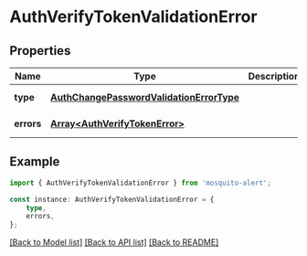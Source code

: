 # AuthVerifyTokenValidationError


## Properties

Name | Type | Description | Notes
------------ | ------------- | ------------- | -------------
**type** | [**AuthChangePasswordValidationErrorType**](AuthChangePasswordValidationErrorType.md) |  | [default to undefined]
**errors** | [**Array&lt;AuthVerifyTokenError&gt;**](AuthVerifyTokenError.md) |  | [default to undefined]

## Example

```typescript
import { AuthVerifyTokenValidationError } from 'mosquito-alert';

const instance: AuthVerifyTokenValidationError = {
    type,
    errors,
};
```

[[Back to Model list]](../README.md#documentation-for-models) [[Back to API list]](../README.md#documentation-for-api-endpoints) [[Back to README]](../README.md)
